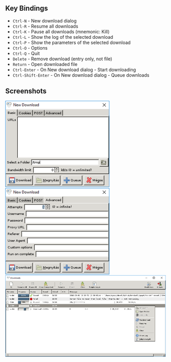 
## Key Bindings

* `Ctrl-N` - New download dialog
* `Ctrl-R` - Resume all downloads
* `Ctrl-K` - Pause all downloads (mnemonic: Kill)
* `Ctrl-L` - Show the log of the selected download
* `Ctrl-P` - Show the parameters of the selected download
* `Ctrl-O` - Options
* `Ctrl-Q` - Quit
* `Delete` - Remove download (entry only, not file)
* `Return` - Open downloaded file
* `Ctrl-Enter` - On New download dialog - Start downloading
* `Ctrl-Shift-Enter` - On New download dialog - Queue downloads

## Screenshots

![](img/1.png)
![](img/2.png)
![](img/4.png)
